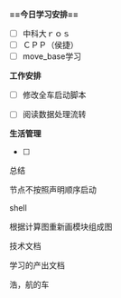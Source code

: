**==今日学习安排==**

- [ ] 中科大ｒｏｓ
- [ ] ＣＰＰ（侯捷）
- [ ] move_base学习

**工作安排**

- [ ] 修改全车启动脚本
- [ ] 阅读数据处理流转

  

**生活管理**

- [ ]

  

总结

节点不按照声明顺序启动

  

shell

根据计算图重新画模块组成图

技术文档

学习的产出文档

浩，航的车